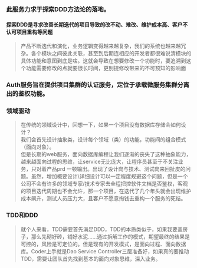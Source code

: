 ### 此服务力求于探索DDD方法论的落地。
#### 探索DDD是寻求改善长期迭代的项目导致的改不动、难改、维护成本高、客户不认可项目重构等问题
> 产品不断迭代和演化，业务逻辑变得越来越复杂，我们的系统也越来越冗杂。各个模块之间彼此关联，甚至到后期连相应的开发者都很难说清模块的具体功能和意图到底是啥。这就会导致在想要修改一个功能时，要追溯到这个功能需要修改的点就要很长时间，更别提修改带来的不可预知的影响面

### Auth服务旨在提供项目集群的认证服务，定位于承载微服务集群分离出的鉴权功能。
### 领域驱动
> 在传统的领域设计中，回想一下，如果一个项目没有数据库存储会如何设计？  
我们会首先设计抽象类，设计每个领域（类）的功能，功能间的组合模式（面向对象）。  
但是长期的web服务，面向数据库编程让我们逐渐的丧失了这种抽象能力，越来越面向过程的思维，让service无比庞大，让程序员甚至于不关注业务，只对着产品prd
>一顿输出。出现了设计岗与技术、测试岗来回扯皮的问题。虽然，增加概要设计\详细设计可以一定程度规避这个问题，但是一个公司不会有许多的领域专家/技术专家去全程把控软件文档是否鉴权，客观的项目迭代周期也不会允许，那一个项目，在迭代了几个年头就会出现维护成本飙升，测试人员压力大，且客户不愿意掏钱去重构一个服务的死结。
### TDD和DDD
> 就个人来看，TDD需要首先满足DDD，TDD的本质类似于，如果我要盖房子，那么先砌好砖，铺好水泥……通过拆解工作的模式，期望最终的结果是可控的，风险是可定位的。但是现有的开发模式，是面向过程、面向数据库。Coder上手就是Dao Service Controller三层准备好，如果真的要推动TDD，需要让团队首先找到基本的面向对象思维，深入业务。

